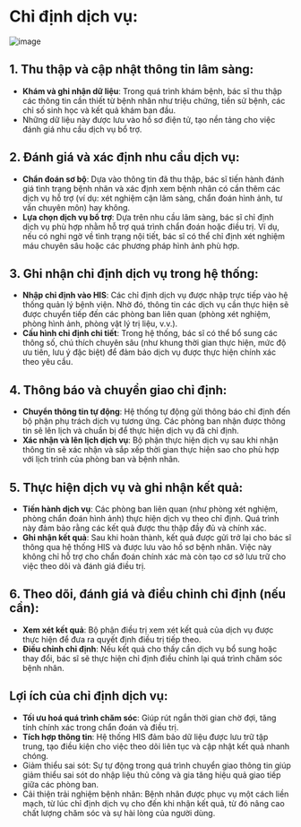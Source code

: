 # Chỉ định dịch vụ: 
![image](https://github.com/user-attachments/assets/d17aa432-25ca-430c-b92f-2fbe407e0028)

## 1. Thu thập và cập nhật thông tin lâm sàng:
- **Khám và ghi nhận dữ liệu**: Trong quá trình khám bệnh, bác sĩ thu thập các thông tin cần thiết từ bệnh nhân như triệu chứng, tiền sử bệnh, các chỉ số sinh học và kết quả khám ban đầu. 
- Những dữ liệu này được lưu vào hồ sơ điện tử, tạo nền tảng cho việc đánh giá nhu cầu dịch vụ bổ trợ.

## 2. Đánh giá và xác định nhu cầu dịch vụ: 
- **Chẩn đoán sơ bộ**: Dựa vào thông tin đã thu thập, bác sĩ tiến hành đánh giá tình trạng bệnh nhân và xác định xem bệnh nhân có cần thêm các dịch vụ hỗ trợ (ví dụ: xét nghiệm cận lâm sàng, chẩn đoán hình ảnh, tư vấn chuyên môn) hay không.
- **Lựa chọn dịch vụ bổ trợ**: Dựa trên nhu cầu lâm sàng, bác sĩ chỉ định dịch vụ phù hợp nhằm hỗ trợ quá trình chẩn đoán hoặc điều trị. Ví dụ, nếu có nghi ngờ về tình trạng nội tiết, bác sĩ có thể chỉ định xét nghiệm máu chuyên sâu hoặc các phương pháp hình ảnh phù hợp.

## 3. Ghi nhận chỉ định dịch vụ trong hệ thống:
- **Nhập chỉ định vào HIS**: Các chỉ định dịch vụ được nhập trực tiếp vào hệ thống quản lý bệnh viện. Nhờ đó, thông tin các dịch vụ cần thực hiện sẽ được chuyển tiếp đến các phòng ban liên quan (phòng xét nghiệm, phòng hình ảnh, phòng vật lý trị liệu, v.v.).
- **Cấu hình chỉ định chi tiết**: Trong hệ thống, bác sĩ có thể bổ sung các thông số, chú thích chuyên sâu (như khung thời gian thực hiện, mức độ ưu tiên, lưu ý đặc biệt) để đảm bảo dịch vụ được thực hiện chính xác theo yêu cầu.

## 4. Thông báo và chuyển giao chỉ định: 
- **Chuyển thông tin tự động**: Hệ thống tự động gửi thông báo chỉ định đến bộ phận phụ trách dịch vụ tương ứng. Các phòng ban nhận được thông tin sẽ lên lịch và chuẩn bị để thực hiện dịch vụ đã chỉ định.
- **Xác nhận và lên lịch dịch vụ**: Bộ phận thực hiện dịch vụ sau khi nhận thông tin sẽ xác nhận và sắp xếp thời gian thực hiện sao cho phù hợp với lịch trình của phòng ban và bệnh nhân.

## 5. Thực hiện dịch vụ và ghi nhận kết quả: 
- **Tiến hành dịch vụ**: Các phòng ban liên quan (như phòng xét nghiệm, phòng chẩn đoán hình ảnh) thực hiện dịch vụ theo chỉ định. Quá trình này đảm bảo rằng các kết quả được thu thập đầy đủ và chính xác.
- **Ghi nhận kết quả**: Sau khi hoàn thành, kết quả được gửi trở lại cho bác sĩ thông qua hệ thống HIS và được lưu vào hồ sơ bệnh nhân. Việc này không chỉ hỗ trợ cho chẩn đoán chính xác mà còn tạo cơ sở lưu trữ cho việc theo dõi và đánh giá điều trị.

## 6. Theo dõi, đánh giá và điều chỉnh chỉ định (nếu cần):
- **Xem xét kết quả**: Bộ phận điều trị xem xét kết quả của dịch vụ được thực hiện để đưa ra quyết định điều trị tiếp theo.
- **Điều chỉnh chỉ định**: Nếu kết quả cho thấy cần dịch vụ bổ sung hoặc thay đổi, bác sĩ sẽ thực hiện chỉ định điều chỉnh lại quá trình chăm sóc bệnh nhân.

## Lợi ích của chỉ định dịch vụ:
- **Tối ưu hoá quá trình chăm sóc**: Giúp rút ngắn thời gian chờ đợi, tăng tính chính xác trong chẩn đoán và điều trị.
- **Tích hợp thông tin**: Hệ thống HIS đảm bảo dữ liệu được lưu trữ tập trung, tạo điều kiện cho việc theo dõi liên tục và cập nhật kết quả nhanh chóng.
- Giảm thiểu sai sót: Sự tự động trong quá trình chuyển giao thông tin giúp giảm thiểu sai sót do nhập liệu thủ công và gia tăng hiệu quả giao tiếp giữa các phòng ban.
- Cải thiện trải nghiệm bệnh nhân: Bệnh nhân được phục vụ một cách liền mạch, từ lúc chỉ định dịch vụ cho đến khi nhận kết quả, từ đó nâng cao chất lượng chăm sóc và sự hài lòng của người dùng.
